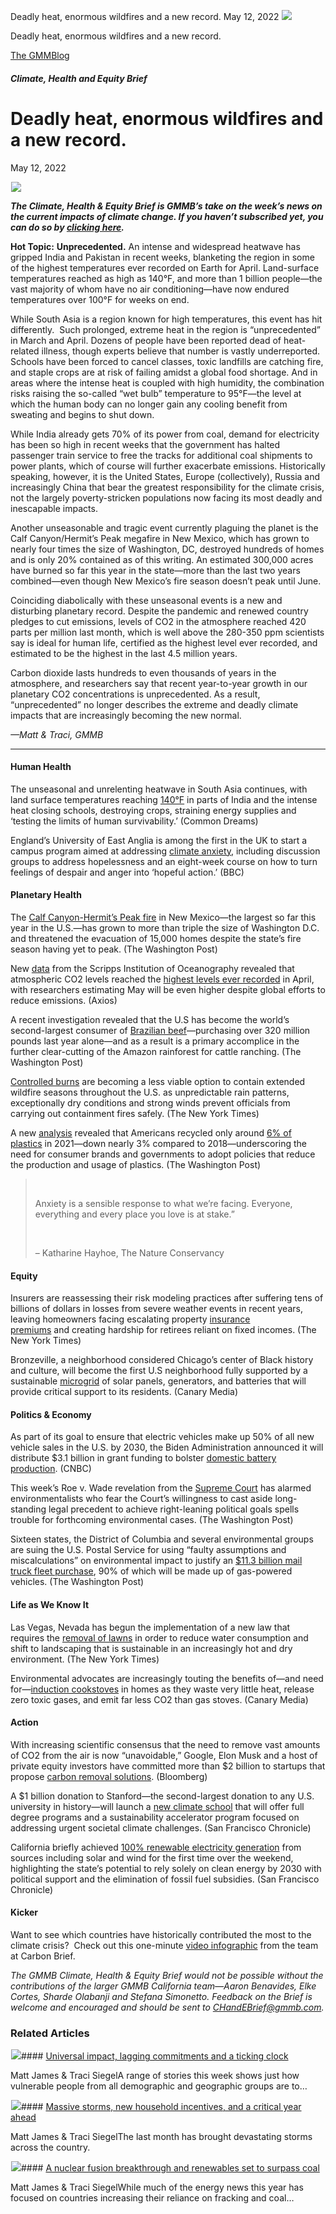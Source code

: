 



Deadly heat, enormous wildfires and a new record.
May 12, 2022
![](data:image/gif;base64,R0lGODlhAQABAAAAACH5BAEKAAEALAAAAAABAAEAAAICTAEAOw==)![](https://www.gmmb.com/wp-content/uploads/2021/07/Picture1.jpg)



Deadly heat, enormous wildfires and a new record.





 [The GMMBlog](/blog/)



##### Climate, Health and Equity Brief

 Deadly heat, enormous wildfires and a new record.
=================================================


May 12, 2022



![](data:image/gif;base64,R0lGODlhAQABAAAAACH5BAEKAAEALAAAAAABAAEAAAICTAEAOw==)![](https://www.gmmb.com/wp-content/uploads/2021/07/Picture1-552x552.jpg) 


***The Climate, Health & Equity Brief is GMMB’s take on the week’s news on the current impacts of climate change. If you haven’t subscribed yet, you can do so by [clicking here](https://mailchimp.us4.list-manage.com/subscribe?u=f2f8c4bdabe1a2a83f914e813&id=4a13a601e2).***


**Hot Topic:** **Unprecedented.** An intense and widespread heatwave has gripped India and Pakistan in recent weeks, blanketing the region in some of the highest temperatures ever recorded on Earth for April. Land-surface temperatures reached as high as 140°F, and more than 1 billion people—the vast majority of whom have no air conditioning—have now endured temperatures over 100°F for weeks on end.


While South Asia is a region known for high temperatures, this event has hit differently.  Such prolonged, extreme heat in the region is “unprecedented” in March and April. Dozens of people have been reported dead of heat-related illness, though experts believe that number is vastly underreported. Schools have been forced to cancel classes, toxic landfills are catching fire, and staple crops are at risk of failing amidst a global food shortage. And in areas where the intense heat is coupled with high humidity, the combination risks raising the so-called “wet bulb” temperature to 95°F—the level at which the human body can no longer gain any cooling benefit from sweating and begins to shut down.


While India already gets 70% of its power from coal, demand for electricity has been so high in recent weeks that the government has halted passenger train service to free the tracks for additional coal shipments to power plants, which of course will further exacerbate emissions. Historically speaking, however, it is the United States, Europe (collectively), Russia and increasingly China that bear the greatest responsibility for the climate crisis, not the largely poverty-stricken populations now facing its most deadly and inescapable impacts.


Another unseasonable and tragic event currently plaguing the planet is the Calf Canyon/Hermit’s Peak megafire in New Mexico, which has grown to nearly four times the size of Washington, DC, destroyed hundreds of homes and is only 20% contained as of this writing. An estimated 300,000 acres have burned so far this year in the state—more than the last two years combined—even though New Mexico’s fire season doesn’t peak until June.


Coinciding diabolically with these unseasonal events is a new and disturbing planetary record. Despite the pandemic and renewed country pledges to cut emissions, levels of CO2 in the atmosphere reached 420 parts per million last month, which is well above the 280-350 ppm scientists say is ideal for human life, certified as the highest level ever recorded, and estimated to be the highest in the last 4.5 million years.


Carbon dioxide lasts hundreds to even thousands of years in the atmosphere, and researchers say that recent year-to-year growth in our planetary CO2 concentrations is unprecedented. As a result, “unprecedented” no longer describes the extreme and deadly climate impacts that are increasingly becoming the new normal.


*—Matt & Traci, GMMB*




---


#### Human Health


The unseasonal and unrelenting heatwave in South Asia continues, with land surface temperatures reaching [140°F](https://www.commondreams.org/news/2022/05/02/ipcc-scientist-warns-india-pakistan-record-temps-testing-limits-human-survivability) in parts of India and the intense heat closing schools, destroying crops, straining energy supplies and ‘testing the limits of human survivability.’ (Common Dreams)


England’s University of East Anglia is among the first in the UK to start a campus program aimed at addressing [climate anxiety](https://www.bbc.com/news/science-environment-61218933), including discussion groups to address hopelessness and an eight-week course on how to turn feelings of despair and anger into ‘hopeful action.’ (BBC)


#### Planetary Health


The [Calf Canyon-Hermit’s Peak fire](https://www.washingtonpost.com/weather/2022/05/05/new-mexico-fire-disaster-biden/) in New Mexico—the largest so far this year in the U.S.—has grown to more than triple the size of Washington D.C. and threatened the evacuation of 15,000 homes despite the state’s fire season having yet to peak. (The Washington Post)


New [data](https://keelingcurve.ucsd.edu/) from the Scripps Institution of Oceanography revealed that atmospheric CO2 levels reached the [highest levels ever recorded](https://www.axios.com/2022/05/04/april-sets-record-highest-co2-levels?utm_source=newsletter&utm_medium=email&utm_campaign=newsletter_axiospm&stream=top) in April, with researchers estimating May will be even higher despite global efforts to reduce emissions. (Axios)


A recent investigation revealed that the U.S has become the world’s second-largest consumer of [Brazilian beef](https://www.washingtonpost.com/world/interactive/2022/amazon-beef-deforestation-brazil/?itid=sf_article_list)—purchasing over 320 million pounds last year alone—and as a result is a primary accomplice in the further clear-cutting of the Amazon rainforest for cattle ranching. (The Washington Post)


[Controlled burns](https://www.nytimes.com/2022/05/05/climate/wildfires-prescribed-burn.html) are becoming a less viable option to contain extended wildfire seasons throughout the U.S. as unpredictable rain patterns, exceptionally dry conditions and strong winds prevent officials from carrying out containment fires safely. (The New York Times)


A new [analysis](https://www.beyondplastics.org/news-stories/plastics-manufacturing-and-greenhouse-gas-emissions-are-plastics-the-new-coal#:~:text=The%20industry%20overall%20produces%20232,industry%20by%20the%20year%202030.) revealed that Americans recycled only around [6% of plastics](https://www.washingtonpost.com/business/2022/05/04/us-plastics-recycling-rate-drop/) in 2021—down nearly 3% compared to 2018—underscoring the need for consumer brands and governments to adopt policies that reduce the production and usage of plastics. (The Washington Post)



>  
> 
> 
> Anxiety is a sensible response to what we’re facing. Everyone, everything and every place you love is at stake.”
> 
> 
>  
> 
> 
> – Katharine Hayhoe, The Nature Conservancy
> 
> 


#### Equity


Insurers are reassessing their risk modeling practices after suffering tens of billions of dollars in losses from severe weather events in recent years, leaving homeowners facing escalating property [insurance premiums](https://urldefense.com/v3/__https:/www.nytimes.com/2022/02/04/business/retirement-climate-change-homeowners-insurance.html__;!!HhhKMSGjjQV-!on7ZlE6JyA5tBnDahOrucTZuDzpmPTNil7e5p9nuUqVvR0PT0UacywUwPl3f_EaR%24) and creating hardship for retirees reliant on fixed incomes. (The New York Times)


Bronzeville, a neighborhood considered Chicago’s center of Black history and culture, will become the first U.S neighborhood fully supported by a sustainable [microgrid](https://www.canarymedia.com/articles/grid-edge/the-countrys-first-neighborhood-microgrid-is-coming-online-in-chicago?utm_campaign=canary&utm_medium=email&_hsmi=203374862&_hsenc=p2ANqtz-8F2XtBlsF9Lsyx0mLgkp0byO08fFj4Aafp5-mrlV5fAgw2rfOGfVijnmIGsDtWvlXiugcG95jBx4chzeaefG8tmdf1_w&utm_source=newsletter) of solar panels, generators, and batteries that will provide critical support to its residents. (Canary Media)


#### Politics & Economy


As part of its goal to ensure that electric vehicles make up 50% of all new vehicle sales in the U.S. by 2030, the Biden Administration announced it will distribute $3.1 billion in grant funding to bolster [domestic battery production](https://www.cnbc.com/2022/05/02/biden-starts-3-billion-plan-to-boost-battery-production-for-evs.html). (CNBC)


This week’s Roe v. Wade revelation from the [Supreme Court](https://www.washingtonpost.com/politics/2022/05/04/supreme-court-leak-strikes-fear-among-environmental-lawyers/) has alarmed environmentalists who fear the Court’s willingness to cast aside long-standing legal precedent to achieve right-leaning political goals spells trouble for forthcoming environmental cases. (The Washington Post)


Sixteen states, the District of Columbia and several environmental groups are suing the U.S. Postal Service for using “faulty assumptions and miscalculations” on environmental impact to justify an [$11.3 billion mail truck fleet purchase](https://www.washingtonpost.com/business/2022/04/28/usps-trucks-lawsuit/), 90% of which will be made up of gas-powered vehicles. (The Washington Post)


#### Life as We Know It


Las Vegas, Nevada has begun the implementation of a new law that requires the [removal of lawns](https://www.nytimes.com/2022/05/03/climate/las-vegas-lawn-grass-ban.html) in order to reduce water consumption and shift to landscaping that is sustainable in an increasingly hot and dry environment. (The New York Times)


Environmental advocates are increasingly touting the benefits of—and need for—[induction cookstoves](https://www.canarymedia.com/articles/electrification/video-cooking-without-gas-induction-stoves-are-the-future-so-we-test-one-out?utm_campaign=canary&utm_medium=email&_hsmi=211867634&_hsenc=p2ANqtz-98MGVrdG2dUiu0-a3Ol6MCK-yj7eHkuCUgjAJf2KN92jCCeXCYj6BK76AEVdkqRLc97-A0lmhOttjwGdttqiK3Gu1w5Q&utm_source=newsletter) in homes as they waste very little heat, release zero toxic gases, and emit far less CO2 than gas stoves. (Canary Media)


#### Action


With increasing scientific consensus that the need to remove vast amounts of CO2 from the air is now “unavoidable,” Google, Elon Musk and a host of private equity investors have committed more than $2 billion to startups that propose [carbon removal solutions](https://www.bloomberg.com/news/articles/2022-05-03/elon-musk-alphabet-invest-in-carbon-removal-technology?sref=dTvjYH8K). (Bloomberg)


A $1 billion donation to Stanford—the second-largest donation to any U.S. university in history—will launch a [new climate school](https://www.sfchronicle.com/climate/article/Billion-dollar-donation-launches-Stanford-climate-17148007.php) that will offer full degree programs and a sustainability accelerator program focused on addressing urgent societal climate challenges. (San Francisco Chronicle)


California briefly achieved [100% renewable electricity generation](https://www.sfchronicle.com/bayarea/article/California-hits-major-energy-milestone-as-17143036.php) from sources including solar and wind for the first time over the weekend, highlighting the state’s potential to rely solely on clean energy by 2030 with political support and the elimination of fossil fuel subsidies. (San Francisco Chronicle)


#### Kicker


Want to see which countries have historically contributed the most to the climate crisis?  Check out this one-minute [video infographic](https://www.carbonbrief.org/analysis-which-countries-are-historically-responsible-for-climate-change) from the team at Carbon Brief.


*The GMMB Climate, Health & Equity Brief would not be possible without the contributions of the larger GMMB California team—Aaron Benavides, Elke Cortes, Sharde Olabanji and Stefana Simonetto. Feedback on the Brief is welcome and encouraged and should be sent to [CHandEBrief@gmmb.com](mailto:CHandEBrief@gmmb.com).*









### Related Articles

![](data:image/gif;base64,R0lGODlhAQABAAAAACH5BAEKAAEALAAAAAABAAEAAAICTAEAOw==)![](https://www.gmmb.com/wp-content/uploads/2023/01/c53f7cb5-08a2-d0cf-d9a1-c8ef2c9b55e0-380x200.png)#### [Universal impact, lagging commitments and a ticking clock](https://www.gmmb.com/news/universal-impact-lagging-commitments-and-a-ticking-clock/)

Matt James & Traci SiegelA range of stories this week shows just how vulnerable people from all demographic and geographic groups are to…

![](data:image/gif;base64,R0lGODlhAQABAAAAACH5BAEKAAEALAAAAAABAAEAAAICTAEAOw==)![](https://www.gmmb.com/wp-content/uploads/2023/01/Picture1-380x200.png)#### [Massive storms, new household incentives, and a critical year ahead](https://www.gmmb.com/news/massive-storms-new-household-incentives-and-a-critical-year-ahead-and-renewables-set-to-surpass-coal-2/)

Matt James & Traci SiegelThe last month has brought devastating storms across the country.

![](data:image/gif;base64,R0lGODlhAQABAAAAACH5BAEKAAEALAAAAAABAAEAAAICTAEAOw==)![](https://www.gmmb.com/wp-content/uploads/2022/12/Picture1-380x200.png)#### [A nuclear fusion breakthrough and renewables set to surpass coal](https://www.gmmb.com/news/a-nuclear-fusion-breakthrough-and-renewables-set-to-surpass-coal/)

Matt James & Traci SiegelWhile much of the energy news this year has focused on countries increasing their reliance on fracking and coal…




